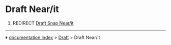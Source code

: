 # Draft Near/it
1.  REDIRECT [Draft Snap Near/it](Draft_Snap_Near/it.md)



---
⏵ [documentation index](../README.md) > [Draft](Draft_Workbench.md) > Draft Near/it
